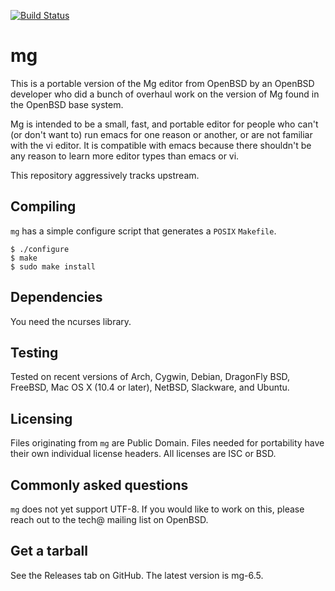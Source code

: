 [![Build Status](https://travis-ci.org/ibara/mg.svg?branch=master)](https://travis-ci.org/ibara/mg)

mg
==
This is a portable version of the Mg editor from OpenBSD by an OpenBSD
developer who did a bunch of overhaul work on the version of Mg found in
the OpenBSD base system.

Mg is intended to be a small, fast, and portable editor for people who
can't (or don't want to) run emacs for one reason or another, or are not
familiar with the vi editor. It is compatible with emacs because there
shouldn't be any reason to learn more editor types than emacs or vi.

This repository aggressively tracks upstream.

Compiling
---------
`mg` has a simple configure script that generates a `POSIX` `Makefile`.
```
$ ./configure
$ make
$ sudo make install
```

Dependencies
------------
You need the ncurses library.

Testing
-------
Tested on recent versions of Arch, Cygwin, Debian, DragonFly BSD, FreeBSD,
Mac OS X (10.4 or later), NetBSD, Slackware, and Ubuntu.

Licensing
---------
Files originating from `mg` are Public Domain. Files needed for portability
have their own individual license headers.
All licenses are ISC or BSD.

Commonly asked questions
------------------------
`mg` does not yet support UTF-8. If you would like to work on this, please
reach out to the tech@ mailing list on OpenBSD.

Get a tarball
-------------
See the Releases tab on GitHub.
The latest version is mg-6.5.
